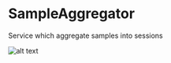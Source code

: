 # SampleAggregator
Service which aggregate samples into sessions

![alt text](https://viewer.diagrams.net/?highlight=0000ff&edit=_blank&layers=1&nav=1&title=Flow%20chart.drawio#R7VpZm5s2FP01fvR8gDD2PI6dWZKm%2FdJO0kme8skggzoCOULe%2BusrgdhljDvYnixPoKurBd2jc7QwALNwe8%2FgMvideogMLMPbDsCbgWWZYDwWD2nZpZaxY6UGn2FPORWGR%2FwvUkZDWVfYQ3HFkVNKOF5WjS6NIuTyig0yRjdVtwUl1VaX0EcNw6MLSdP6hD0epNaJNS7sDwj7Qday6VynOSHMnNWXxAH06KZkArcDMGOU8vQt3M4QkYOXjcvT290Tef%2Fs3L%2F7M%2F4GP01%2F%2B%2FjH38O0srtjiuSfwFDE%2B61axXINyUqNl%2FpWvssGkNFV5CFZiTEA04CHRLya4vUfxPlOBRyuOBUmynhAfRpB8p7SpfJb0IgrN1OmUeTdyMCK9JxQ9zk13WFCVBsipfwnIhVzRp%2Fz2MkK8kBIZwLniEyh%2B%2BwnHZ1RQpnIimiEZFWeAIP6lqJzt4V12nFsVQxiumIuavEDqZ9st4Q%2FFZF7REPE2U44MEQgx%2BsqSKHCup%2F75UU%2FUCz6ZxlqXo5GCpRqVpoTo1oFh8xHXJUqUCEGHu5KbkvpEO9vxzZq7YxqIDvUr2P9JxV%2F8ZL2OEuVxrAwJUA%2FAvSgAfpHGC4FGizjL%2BRitBZo3z8LJAI3AebocQkTKGwEcVZnRhnxYmSnPoFxrPB6AM7HwXGNGEfbVqCpXACqA53hZVNwopkRXVDiQ7uGqzI0S1FqDcJNFILFejj%2FZH6mb8dgG2yXfJg11kY9h2dvlZy09KOhqVKotNO1Rz5wlOQl07GtPkMfvs488bJgOJcYe7TF%2FLMsfjVSqS%2BlnDfbTA5kYpdrg%2FjeUiGZ%2FFLOK4olqazcBeKsHWnT6UMPjqbx6%2BrsB5N2WgbjVv%2FT0LKjIQSHcMWnFXQ631Y0yxjGCb5uhINpLrdFpnjz5fMRibWlJ8tnLM%2BQi3DC8mn9ortpE2mBJvkHNJyv4sPEX6FyWeUdDDGRg%2FiAyBpx7EKNPECC%2FUgkXAFFxPQaIZrEkS9STpH6mMyzoX1C2bDtKhAsR6MbhkY3rnvQDe0njBsomTEEuQyrWY5xjOIY0%2BiHE%2FJRbSrb5sWVHPyIwv1iQe7GxPmE6nnh7tQW1hbol8H1SBhfZBnxSpcE2cQ8uPYbn2np19rL3mX3Aa4lDyc0JIYqToY2jqXqGgtGQ%2FnALOYl0v6lxu3c7xh18hh1U%2BP66UBv3G9rwPNznR8VmxgAQHkbc2VY2bZmz1ZGJD4ghkUkJM7OwkngJKJm2fpTn7yKtF8NUWtWVD8OGp9GHbP9TNdjqka%2FRmdQU%2FMiByL%2FV02T1AnhrB2izrvul57Cvogke9jY2jqFzWqZZwbo%2Bwz5yWYol9J5w5vVLYcEV6gTrylrwqk1rlwIBq6ZGloqtU7ILrlRGSH2vAS3OimvYnmPWHZF015RtWono6bmaNTWaKp1Kk01J4dF9fvaYOk%2F8%2FveYNVvLmobrMP9OseGrI%2FF%2FZHU83WDefCVQP8XB3XnoNGr46CLnOnka%2BnSOrq4HLjIKvo0y4luq8xcmXqmLtOptgPMduqq%2B5%2BHukYXReAxV1IaBL6CM6kW5J7tnqq58apB3Aajk0C8PpUufeHVGozz3Hip%2Fxq6yW310MRqnKstpV%2B49eU%2FY1cLQjduABm%2F8kQzya2LXkxPJZ9W41ys4y1VbuxfQJubPje7p7LyyMhD0ddxUdV%2FUDJVOcdFlUgW%2F%2BGl07P4mxHc%2Fgc%3D)
